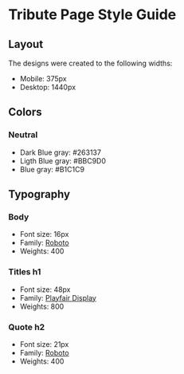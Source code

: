 # Tribute Page Style Guide

## Layout

The designs were created to the following widths:

- Mobile: 375px
- Desktop: 1440px

## Colors

### Neutral

- Dark Blue gray: #263137
- Ligth Blue gray: #BBC9D0
- Blue gray: #B1C1C9

## Typography

### Body

- Font size: 16px
- Family: [Roboto](https://fonts.google.com/specimen/Roboto?query=roboto)
- Weights: 400

### Titles h1

- Font size: 48px
- Family: [Playfair Display](https://fonts.google.com/specimen/Playfair+Display)
- Weights: 800

### Quote h2

- Font size: 21px
- Family: [Roboto](https://fonts.google.com/specimen/Roboto?query=roboto)
- Weights: 400
